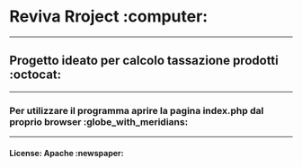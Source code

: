 <h1>Reviva Rroject :computer:</h1>

------------------------

<h2>Progetto ideato per calcolo tassazione prodotti :octocat:</h2>

------------------------

<h3>Per utilizzare il programma aprire la pagina index.php dal proprio browser :globe_with_meridians:</h3>

------------------------

<h4>License: Apache :newspaper:</h4>


